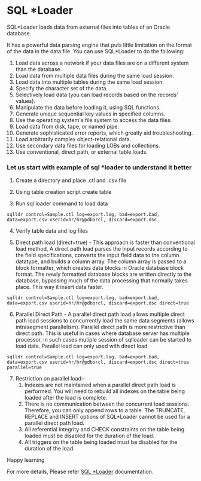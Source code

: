 # SQL *Loader

SQL*Loader loads data from external files into tables of an Oracle database.

It has a powerful data parsing engine that puts little limitation on the format of the data in the data file. You can use SQL*Loader to do the following:

1. Load data across a network if your data files are on a different system than the database.
2. Load data from multiple data files during the same load session.
3. Load data into multiple tables during the same load session.
4. Specify the character set of the data.
5. Selectively load data (you can load records based on the records' values).
6. Manipulate the data before loading it, using SQL functions.
7. Generate unique sequential key values in specified columns.
8. Use the operating system's file system to access the data files.
9. Load data from disk, tape, or named pipe.
10. Generate sophisticated error reports, which greatly aid troubleshooting.
11. Load arbitrarily complex object-relational data.
12. Use secondary data files for loading LOBs and collections.
13. Use conventional, direct path, or external table loads.

### Let us start with example of sql *loader to understand it better

1. Create a directory and place .ctl and .csv file

2. Using table creation script create table

3. Run sql loader command to load data
```
sqlldr control=Sample.ctl log=export.log, bad=export.bad, data=export.csv userid=hr/hr@pdborcl, discard=export.dsc
```
4. Verify table data and log files

5. Direct path load (direct=true) - This approach is faster than conventional load method, A direct path load parses the input records according to the field specifications, converts the input field data to the column datatype, and builds a column array. The column array is passed to a block formatter, which creates data blocks in Oracle database block format. The newly formatted database blocks are written directly to the database, bypassing much of the data processing that normally takes place. This way it insert data faster.
```
sqlldr control=Sample.ctl log=export.log, bad=export.bad, data=export.csv userid=hr/hr@pdborcl, discard=export.dsc direct=true
```
6. Parallel Direct Path - A parallel direct path load allows multiple direct path load sessions to concurrently load the same data segments (allows intrasegment parallelism). Parallel direct path is more restrictive than direct path. This is useful in cases where database server has multiple processor, in such cases mutiple session of sqlloader can be started to load data. Parallel load can only used with direct load.
```
sqlldr control=Sample.ctl log=export.log, bad=export.bad, data=export.csv userid=hr/hr@pdborcl, discard=export.dsc direct=true parallel=true
```
7. Restriction on parallel load:- 
    1. Indexes are not maintained when a parallel direct path load is performed. You will need to rebuild all indexes on the table being          loaded   after the load is complete.
    2. There is no communication between the concurrent load sessions. Therefore, you can only append rows to a table. The TRUNCATE,              REPLACE and INSERT options of SQL*Loader cannot be used for a parallel direct path load.
    3. All referential integrity and CHECK constraints on the table being loaded must be disabled for the duration of the load.
    4. All triggers on the table being loaded must be disabled for the duration of the load.

Happy learning

For more details, Please refer [SQL *Loader](https://docs.oracle.com/en/database/oracle/oracle-database/18/sutil/oracle-sql-loader-concepts.html#GUID-DD843EE2-1FAB-4E72-A115-21D97A501ECC) documentation.
